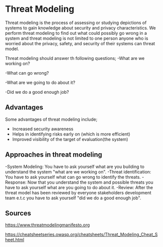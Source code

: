 # Threat Modeling

Threat modeling is the process of assessing or studying depictions of systems to gain knowledge about security and privacy characteristics. We perform threat modeling to find out what could possibly go wrong in a system and threat modeling is not limited to one person anyone who is worried about the privacy, safety, and security of their systems can threat model.

Threat modeling should answer th following questions;
-What are we working on?

-What can go wrong?

-What are we going to do about it?

-Did we do a good enough job?

## Advantages 
Some advantages of threat modeling include;
- Increased security awareness
- Helps in identifying risks early on (which is more efficient)
- Improved visibility of the target of evaluation(the system)

## Approaches in threat modeling
-System Modeling: You have to ask yourself what are you building to understand the system "what are we working on".
-Threat identification: You have to ask yourself what can go wrong to identify the threats.
-Response: Now that you understand the system and possible threats you have to ask yourself what are you going to do about it.
-Review: After the threat model has been reviewed by everyone stakeholders development team e.t.c you have to ask yourself "did we do a good enough job".

## Sources
https://www.threatmodelingmanifesto.org

https://cheatsheetseries.owasp.org/cheatsheets/Threat_Modeling_Cheat_Sheet.html
